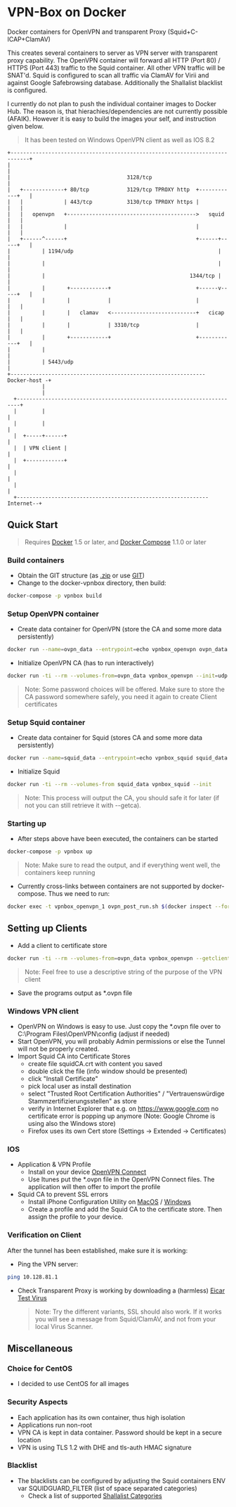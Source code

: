 # VPN-Box on Docker

Docker containers for OpenVPN and transparent Proxy (Squid+C-ICAP+ClamAV)

This creates several containers to server as VPN server with transparent proxy capability.
The OpenVPN container will forward all HTTP (Port 80) / HTTPS (Port 443) traffic to the Squid container. All other VPN traffic will be SNAT'd.
Squid is configured to scan all traffic via ClamAV for Virii and against Google Safebrowsing database. Additionally the Shallalist blacklist is configured.

I currently do not plan to push the individual container images to Docker Hub. The reason is, that hierachies/dependencies are not currently possible (AFAIK).
However it is easy to build the images your self, and instruction given  below.

> It has been tested on Windows OpenVPN client as well as IOS 8.2

```
+----------------------------------------------------------------------------+
|                                                                            |
|                                     3128/tcp                               |
|   +-------------+ 80/tcp            3129/tcp TPROXY http  +------------+   |
|   |             | 443/tcp           3130/tcp TPROXY https |            |   |
|   |   openvpn   +----------------------------------------->   squid    |   |
|   |             |                                         |            |   |
|   +------^------+                                         +------+-----+   |
|          | 1194/udp                                              |         |
|          |                                                       |         |
|          |                                              1344/tcp |         |
|          |       +------------+                           +------v-----+   |
|          |       |            |                           |            |   |
|          |       |   clamav   <---------------------------+   cicap    |   |
|          |       |            | 3310/tcp                  |            |   |
|          |       +------------+                           +------------+   |
|          |                                                                 |
|          | 5443/udp                                                        |
+-------------------------------------------------------------- Docker-host -+
           |
           |
  +-----------------------------------------------------------------------+
  |        |                                                              |
  |        |                                                              |
  |  +-----+------+                                                       |
  |  | VPN client |                                                       |
  |  +------------+                                                       |
  |                                                                       |
  |                                                                       |
  +-------------------------------------------------------------Internet--+
```

## Quick Start

> Requires [Docker](https://docs.docker.com/) 1.5 or later, and [Docker Compose](https://docs.docker.com/compose/) 1.1.0 or later

### Build containers

* Obtain the GIT structure (as [.zip](https://github.com/sweitzel/docker-vpnbox/archive/master.zip) or use [GIT](https://github.com/sweitzel/docker-vpnbox.git))
* Change to the docker-vpnbox directory, then build:
```bash
docker-compose -p vpnbox build
```

### Setup OpenVPN container

* Create data container for OpenVPN (store the CA and some more data persistently)
```bash
docker run --name=ovpn_data --entrypoint=echo vpnbox_openvpn ovpn_data
```

* Initialize OpenVPN CA (has to run interactively)
```bash
docker run -ti --rm --volumes-from=ovpn_data vpnbox_openvpn --init=udp://vpn.my-server.com:5443
```
> Note: Some password choices will be offered. Make sure to store the CA password somewhere safely, you need it again to create Client certificates

### Setup Squid container

* Create data container for Squid (stores CA and some more data persistently)
```bash
docker run --name=squid_data --entrypoint=echo vpnbox_squid squid_data
```

* Initialize Squid
```bash
docker run -ti --rm --volumes-from squid_data vpnbox_squid --init
```
> Note: This process will output the CA, you should safe it for later (if not you can still retrieve it with --getca).

### Starting up

* After steps above have been executed, the containers can be started
```bash
docker-compose -p vpnbox up
```

> Note: Make sure to read the output, and if everything went well, the containers keep running

* Currently cross-links between containers are not supported by docker-compose. Thus we need to run:

```bash
docker exec -t vpnbox_openvpn_1 ovpn_post_run.sh $(docker inspect --format '{{ .NetworkSettings.IPAddress }}' vpnbox_squid_1
```

## Setting up Clients

* Add a client to certificate store
```bash
docker run -ti --rm --volumes-from=ovpn_data vpnbox_openvpn --getclient=<client_cn>
```

> Note: Feel free to use a descriptive string of the purpose of the VPN client

* Save the programs output as *.ovpn file

### Windows VPN client

* OpenVPN on Windows is easy to use. Just copy the *.ovpn file over to C:\Program Files\OpenVPN\config (adjust if needed)
* Start OpenVPN, you will probably Admin permissions or else the Tunnel will not be properly created.
* Import Squid CA into Certificate Stores
    - create file squidCA.crt with content you saved
    - double click the file (info window should be presented)
    - click "Install Certificate"
    - pick local user as install destination
    - select "Trusted Root Certification Authorities" / "Vertrauenswürdige Stammzertifizierungsstellen" as store
    - verify in Internet Explorer that e.g. on https://www.google.com no certificate error is popping up anymore
      (Note: Google Chrome is using also the Windows store)
    - Firefox uses its own Cert store (Settings -> Extended -> Certificates)

### IOS

* Application & VPN Profile
    * Install on your device [OpenVPN Connect](https://itunes.apple.com/de/app/openvpn-connect/id590379981)
    * Use Itunes put the *.ovpn file in the OpenVPN Connect files. The application will then offer to import the profile 
* Squid CA to prevent SSL errors
    * Install iPhone Configuration Utility on [MacOS](https://itunes.apple.com/us/app/apple-configurator/id434433123?mt=12) / [Windows](http://download.cnet.com/iPhone-Configuration-Utility-for-Windows/3000-20432_4-10969175.html)
    * Create a profile and add the Squid CA to the certificate store. Then assign the profile to your device.

### Verification on Client

After the tunnel has been established, make sure it is working:

* Ping the VPN server:
```bash
ping 10.128.81.1
```
* Check Transparent Proxy is working by downloading a (harmless) [Eicar Test Virus](http://www.eicar.org/85-0-Download.html)
    > Note: Try the different variants, SSL should also work. If it works you will see a message from Squid/ClamAV, and not from your local Virus Scanner.

## Miscellaneous

### Choice for CentOS

* I decided to use CentOS for all images

### Security Aspects

* Each application has its own container, thus high isolation
* Applications run non-root
* VPN CA is kept in data container. Password should be kept in a secure location
* VPN is using TLS 1.2 with DHE and tls-auth HMAC signature

### Blacklist
* The blacklists can be configured by adjusting the Squid containers ENV var SQUIDGUARD_FILTER (list of space separated categories)
    * Check a list of supported [Shallalist Categories](http://www.shallalist.de/categories.html)
